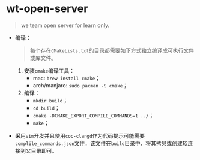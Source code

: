 # wt-open-server
> we team open server for learn only.

* 编译：
    > 每个存在`CMakeLists.txt`的目录都需要如下方式独立编译成可执行文件或库文件。

    1. 安装`cmake`编译工具：
        * mac: `brew install cmake`；
        * arch/manjaro: `sudo pacman -S cmake`；
    2. 编译：
        * `mkdir build`；
        * `cd build`；
        * `cmake -DCMAKE_EXPORT_COMPILE_COMMANDS=1 ../`；
        * `make`；

* 采用`vim`开发并且使用`coc-clangd`作为代码提示可能需要`complile_commands.json`文件，该文件在`build`目录中，将其拷贝或创建软连接到父目录即可。


